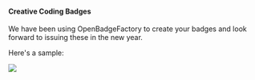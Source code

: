 #### Creative Coding Badges

We have been using OpenBadgeFactory to create your badges and look forward to issuing these in the new year.

Here's a sample:

<img src="ccBadge.Sample.png" />
